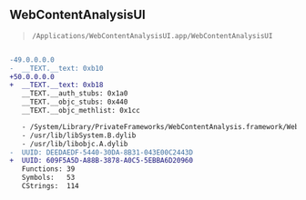 ## WebContentAnalysisUI

> `/Applications/WebContentAnalysisUI.app/WebContentAnalysisUI`

```diff

-49.0.0.0.0
-  __TEXT.__text: 0xb10
+50.0.0.0.0
+  __TEXT.__text: 0xb18
   __TEXT.__auth_stubs: 0x1a0
   __TEXT.__objc_stubs: 0x440
   __TEXT.__objc_methlist: 0x1cc

   - /System/Library/PrivateFrameworks/WebContentAnalysis.framework/WebContentAnalysis
   - /usr/lib/libSystem.B.dylib
   - /usr/lib/libobjc.A.dylib
-  UUID: DEEDAEDF-5440-30DA-8B31-043E00C2443D
+  UUID: 609F5A5D-A88B-3878-A0C5-5EBBA6D20960
   Functions: 39
   Symbols:   53
   CStrings:  114

```
